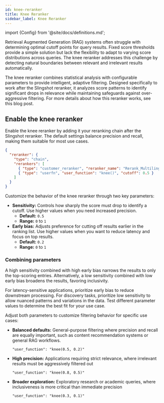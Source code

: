 ```yaml
---
id: knee-reranker
title: Knee Reranker
sidebar_label: Knee Reranker
---
```


import {Config} from '@site/docs/definitions.md';

Retrieval Augmented Generation (RAG) systems often struggle with determining 
optimal cutoff points for query results. Fixed score thresholds provide a 
simple solution but lack the flexibility to adapt to varying score 
distributions across queries. The knee reranker addresses this challenge by 
detecting natural boundaries between relevant and irrelevant results 
automatically.

The knee reranker combines statistical analysis with configurable parameters 
to provide intelligent, adaptive filtering. Designed specifically to work 
after the Slingshot reranker, it analyzes score patterns to identify 
significant drops in relevance while maintaining safeguards against 
over-aggressive filtering. For more details about how this reranker works, see 
this blog post.

## Enable the knee reranker

Enable the knee reranker by adding it your reranking chain after the Slingshot 
reranker. The default settings balance precision and recall, making them 
suitable for most use cases.

```json title="Default Configuration"
{
  "reranker": {
    "type": "chain",
    "rerankers": [
      { "type": "customer_reranker", "reranker_name": "Rerank_Multilingual_v1" },
      { "type": "userfn", "user_function": "knee()", "cutoff": 0.5 }
    ]
  }
}
```
Customize the behavior of the knee reranker through two key parameters:

* **Sensitivity:** Controls how sharply the score must drop to identify a cutoff.
  Use higher values when you need increased precision.
  - **Default:** `0.5`
  - **Range:** `0` to `1`
* **Early bias:** Adjusts preference for cutting off results earlier in the 
  ranking list. Use higher values when you want to reduce latency and focus on 
  top results.
  - **Default:** `0.2`
  - **Range:** `0` to `1`

### Combining parameters

A high sensitivity combined with high early bias narrows the results to only 
the top-scoring entries. Alternatively, a low sensitivity combined with low 
early bias broadens the results, favoring inclusivity.

For latency-sensitive applications, prioritize early bias to reduce downstream 
processing. For discovery tasks, prioritize low sensitivity to allow nuanced 
patterns and variations in the data. Test different parameter values to 
determine the best fit for your use case.

Adjust both parameters to customize filtering behavior for specific use cases:
* **Balanced defaults:** General-purpose filtering where precision and recall 
  are equally important, such as content recommendation systems or general 
  RAG workflows.
  
  `"user_function": "knee(0.5, 0.2)"`
* **High precision:** Applications requiring strict relevance, where irrelevant 
  results must be aggressively filtered out
  
  `"user_function": "knee(0.8, 0.5)"`
* **Broader exploration:** Exploratory research or academic queries, where 
  inclusiveness is more critical than immediate precision
  
  `"user_function": "knee(0.3, 0.1)"`

